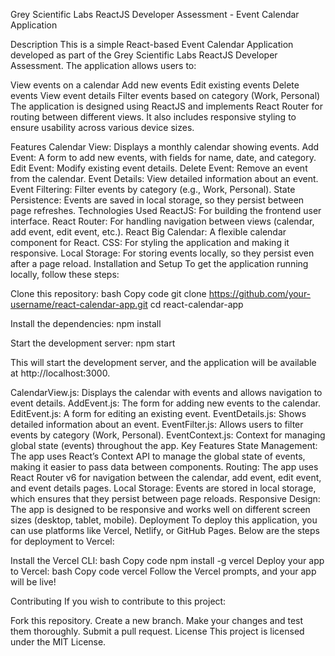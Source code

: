 Grey Scientific Labs ReactJS Developer Assessment - Event Calendar Application

Description
This is a simple React-based Event Calendar Application developed as part of the Grey Scientific Labs ReactJS Developer Assessment. The application allows users to:

View events on a calendar
Add new events
Edit existing events
Delete events
View event details
Filter events based on category (Work, Personal)
The application is designed using ReactJS and implements React Router for routing between different views. It also includes responsive styling to ensure usability across various device sizes.

Features
Calendar View: Displays a monthly calendar showing events.
Add Event: A form to add new events, with fields for name, date, and category.
Edit Event: Modify existing event details.
Delete Event: Remove an event from the calendar.
Event Details: View detailed information about an event.
Event Filtering: Filter events by category (e.g., Work, Personal).
State Persistence: Events are saved in local storage, so they persist between page refreshes.
Technologies Used
ReactJS: For building the frontend user interface.
React Router: For handling navigation between views (calendar, add event, edit event, etc.).
React Big Calendar: A flexible calendar component for React.
CSS: For styling the application and making it responsive.
Local Storage: For storing events locally, so they persist even after a page reload.
Installation and Setup
To get the application running locally, follow these steps:

Clone this repository:
bash
Copy code
git clone https://github.com/your-username/react-calendar-app.git
cd react-calendar-app

Install the dependencies:
npm install

Start the development server:
npm start

This will start the development server, and the application will be available at http://localhost:3000.



CalendarView.js: Displays the calendar with events and allows navigation to event details.
AddEvent.js: The form for adding new events to the calendar.
EditEvent.js: A form for editing an existing event.
EventDetails.js: Shows detailed information about an event.
EventFilter.js: Allows users to filter events by category (Work, Personal).
EventContext.js: Context for managing global state (events) throughout the app.
Key Features
State Management: The app uses React’s Context API to manage the global state of events, making it easier to pass data between components.
Routing: The app uses React Router v6 for navigation between the calendar, add event, edit event, and event details pages.
Local Storage: Events are stored in local storage, which ensures that they persist between page reloads.
Responsive Design: The app is designed to be responsive and works well on different screen sizes (desktop, tablet, mobile).
Deployment
To deploy this application, you can use platforms like Vercel, Netlify, or GitHub Pages. Below are the steps for deployment to Vercel:

Install the Vercel CLI:
bash
Copy code
npm install -g vercel
Deploy your app to Vercel:
bash
Copy code
vercel
Follow the Vercel prompts, and your app will be live!

Contributing
If you wish to contribute to this project:

Fork this repository.
Create a new branch.
Make your changes and test them thoroughly.
Submit a pull request.
License
This project is licensed under the MIT License.
